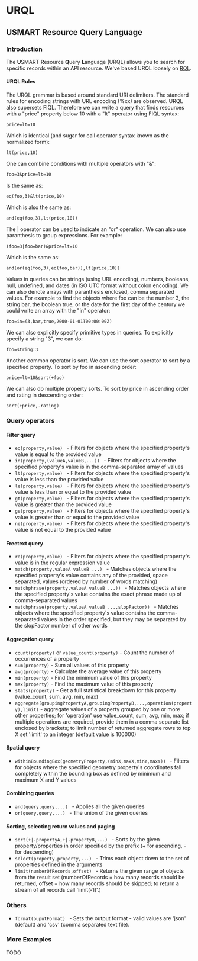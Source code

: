 # URQL

## USMART Resource Query Language

### Introduction

The **U**SMART **R**esource **Q**uery **L**anguage (URQL) allows you to search
for specific records within an API resource. We've based URQL loosely on 
[RQL](https://github.com/persvr/rql).

#### URQL Rules

The URQL grammar is based around standard URI delimiters. The standard rules for
encoding strings with URL encoding (%xx) are observed. URQL also supersets FIQL.
Therefore we can write a query that finds resources with a "price" property below
10 with a "lt" operator using FIQL syntax:

    price=lt=10

Which is identical (and sugar for call operator syntax known as the normalized form):

    lt(price,10)

One can combine conditions with multiple operators with "&":

    foo=3&price=lt=10

Is the same as:

    eq(foo,3)&lt(price,10)

Which is also the same as:

    and(eq(foo,3),lt(price,10))

The | operator can be used to indicate an "or" operation. We can also use paranthesis
to group expressions. For example:

    (foo=3|foo=bar)&price=lt=10

Which is the same as:

    and(or(eq(foo,3),eq(foo,bar)),lt(price,10))

Values in queries can be strings (using URL encoding), numbers, booleans, null, undefined,
and dates (in ISO UTC format without colon encoding). We can also denote arrays
with paranthesis enclosed, comma separated values. For example to find the objects
where foo can be the number 3, the string bar, the boolean true, or the date for the
first day of the century we could write an array with the "in" operator:

    foo=in=(3,bar,true,2000-01-01T00:00:00Z)

We can also explicitly specify primitive types in queries. To explicitly specify a string "3",
we can do:

    foo=string:3


Another common operator is sort. We can use the sort operator to sort by a specified property.
To sort by foo in ascending order:

	price=lt=10&sort(+foo)

We can also do multiple property sorts. To sort by price in ascending order and rating in descending order:

    sort(+price,-rating)

### Query operators

#### Filter query

- `eq(property,value) ` - Filters for objects where the specified property's value is equal to the provided value
- `in(property,(valueA,valueB,...)) ` - Filters for objects where the specified property's value is in the comma-separated array of values
- `lt(property,value) ` - Filters for objects where the specified property's value is less than the provided value
- `le(property,value) ` - Filters for objects where the specified property's value is less than or equal to the provided value
- `gt(property,value) ` - Filters for objects where the specified property's value is greater than the provided value
- `ge(property,value) ` - Filters for objects where the specified property's value is greater than or equal to the provided value
- `ne(property,value) ` - Filters for objects where the specified property's value is not equal to the provided value

#### Freetext query

- `re(property,value) ` - Filters for objects where the specified property's value is in the regular expression value
- `match(property,valueA valueB ...) ` - Matches objects where the specified property's value contains any of the provided, space separated, values (ordered by number of words matching)
- `matchphrase(property,valueA valueB ...)) ` - Matches objects where the specified property's value contains the exact phrase made up of comma-separated values
- `matchphrase(property,valueA valueB ...,slopFactor)) ` - Matches objects where the specified property's value contains the comma-separated values in the order specified, but they may be separated by the slopFactor number of other words

#### Aggregation query

- `count(property)` or `value_count(property)` - Count the number of occurrences of a property
- `sum(property)` - Sum all values of this property
- `avg(property)` - Calculate the average value of this property
- `min(property)` - Find the minimum value of this property
- `max(property)` - Find the maximum value of this property
- `stats(property)` - Get a full statistical breakdown for this property (value_count, sum, avg, min, max)
- `aggregate(groupingPropertyA,groupingPropertyB,...,operation(property),limit)` - aggregate values of a property grouped by one or more other properties; for 'operation' use value_count, sum, avg, min, max; if multiple operations are required, provide them in a comma separate list enclosed by brackets; to limit number of returned aggregate rows to top X set 'limit' to an integer (default value is 100000)

#### Spatial query
- `withinBoundingBox(geometryProperty,(minX,maxX,minY,maxY)) ` - Filters for objects where the specified geometry property's coordinates fall completely within the bounding box as defined by minimum and maximum X and Y values

#### Combining queries

- `and(query,query,...) ` - Applies all the given queries
- `or(query,query,...) ` - The union of the given queries

#### Sorting, selecting return values and paging

- `sort(+|-propertyA,+|-propertyB,...) ` - Sorts by the given property/properties in order specified by the prefix (+ for ascending, - for descending)
- `select(property,property,...) ` - Trims each object down to the set of properties defined in the arguments
- `limit(numberOfRecords,offset) ` - Returns the given range of objects from the result set (numberOfRecords = how many records should be returned, offset = how many records should be skipped; to return a stream of all records call 'limit(-1)'.)

### Others
- `format(ouputFormat) ` - Sets the output format - valid values are 'json' (default) and 'csv' (comma separated text file).

### More Examples
TODO